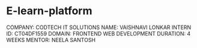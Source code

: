 # E-learn-platform
COMPANY: CODTECH IT SOLUTIONS
NAME: VAISHNAVI LONKAR 
INTERN ID: CT04DF1559 
DOMAIN: FRONTEND WEB DEVELOPMENT
DURATION: 4 WEEKS
MENTOR: NEELA SANTOSH
